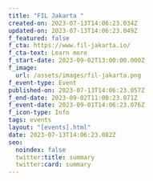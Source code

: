 ```yaml
---
title: "FIL Jakarta "
created-on: 2023-07-13T14:06:23.034Z
updated-on: 2023-07-13T14:06:23.049Z
f_featured: false
f_cta: https://www.fil-jakarta.io/
f_cta-text: Learn more
f_start-date: 2023-09-02T13:00:00.000Z
f_image:
  url: /assets/images/fil-jakarta.png
f_event-type: Event
published-on: 2023-07-13T14:06:23.057Z
f_end-date: 2023-09-02T11:00:23.071Z
f_event-date: 2023-09-01T14:06:23.076Z
f_icon-type: Info
tags: events
layout: "[events].html"
date: 2023-07-13T14:06:23.082Z
seo:
  noindex: false
  twitter:title: summary
  twitter:card: summary
---
```

